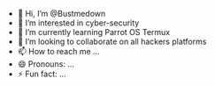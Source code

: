 - 👋 Hi, I’m @Bustmedown
- 👀 I’m interested in cyber-security
- 🌱 I’m currently learning Parrot OS Termux 
- 💞️ I’m looking to collaborate on all hackers platforms 
- 📫 How to reach me ...
- 😄 Pronouns: ...
- ⚡ Fun fact: ...

<!---
Bustmedown/Bustmedown is a ✨ special ✨ repository because its `README.md` (this file) appears on your GitHub profile.
You can click the Preview link to take a look at your changes.
--->
